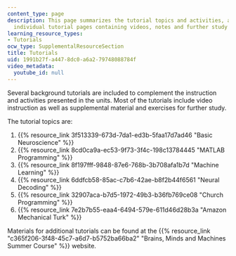 ```yaml
---
content_type: page
description: This page summarizes the tutorial topics and activities, and links to
  individual tutorial pages containing videos, notes and further study resources.
learning_resource_types:
- Tutorials
ocw_type: SupplementalResourceSection
title: Tutorials
uid: 1991b27f-a447-8dc0-a6a2-79748088784f
video_metadata:
  youtube_id: null
---
```


Several background tutorials are included to complement the instruction and activities presented in the units. Most of the tutorials include video instruction as well as supplemental material and exercises for further study.

The tutorial topics are:

1.  {{% resource_link 3f513339-673d-7da1-ed3b-5faa17d7ad46 "Basic Neuroscience" %}}
2.  {{% resource_link 8cd0ca9a-ec53-9f73-3f4c-198c13784445 "MATLAB Programming" %}}
3.  {{% resource_link 8f197fff-9848-87e6-768b-3b708afa1b7d "Machine Learning" %}}
4.  {{% resource_link 6ddfcb58-85ac-c7b6-42ae-b8f2b44f6561 "Neural Decoding" %}}
5.  {{% resource_link 32907aca-b7d5-1972-49b3-b36fb769ce08 "Church Programming" %}}
6.  {{% resource_link 7e2b7b55-eaa4-6494-579e-611d46d28b3a "Amazon Mechanical Turk" %}}

Materials for additional tutorials can be found at the {{% resource_link "c365f206-3f48-45c7-a6d7-b5752ba66ba2" "Brains, Minds and Machines Summer Course" %}} website.